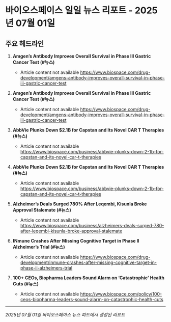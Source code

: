 # 바이오스페이스 일일 뉴스 리포트 - 2025년 07월 01일


## 주요 헤드라인

1. **Amgen’s Antibody Improves Overall Survival in Phase III Gastric Cancer Test (#뉴스)**
   - Article content not available
   <https://www.biospace.com/drug-development/amgens-antibody-improves-overall-survival-in-phase-iii-gastric-cancer-test>

2. **Amgen’s Antibody Improves Overall Survival in Phase III Gastric Cancer Test (#뉴스)**
   - Article content not available
   <https://www.biospace.com/drug-development/amgens-antibody-improves-overall-survival-in-phase-iii-gastric-cancer-test>

3. **AbbVie Plunks Down $2.1B for Capstan and Its Novel CAR T Therapies (#뉴스)**
   - Article content not available
   <https://www.biospace.com/business/abbvie-plunks-down-2-1b-for-capstan-and-its-novel-car-t-therapies>

4. **AbbVie Plunks Down $2.1B for Capstan and Its Novel CAR T Therapies (#뉴스)**
   - Article content not available
   <https://www.biospace.com/business/abbvie-plunks-down-2-1b-for-capstan-and-its-novel-car-t-therapies>

5. **Alzheimer’s Deals Surged 780% After Leqembi, Kisunla Broke Approval Stalemate (#뉴스)**
   - Article content not available
   <https://www.biospace.com/business/alzheimers-deals-surged-780-after-leqembi-kisunla-broke-approval-stalemate>

6. **INmune Crashes After Missing Cognitive Target in Phase II Alzheimer’s Trial (#뉴스)**
   - Article content not available
   <https://www.biospace.com/drug-development/inmune-crashes-after-missing-cognitive-target-in-phase-ii-alzheimers-trial>

7. **100+ CEOs, Biopharma Leaders Sound Alarm on ‘Catastrophic’ Health Cuts (#뉴스)**
   - Article content not available
   <https://www.biospace.com/policy/100-ceos-biopharma-leaders-sound-alarm-on-catastrophic-health-cuts>


---
*2025년 07월 01일 바이오스페이스 뉴스 피드에서 생성된 리포트*